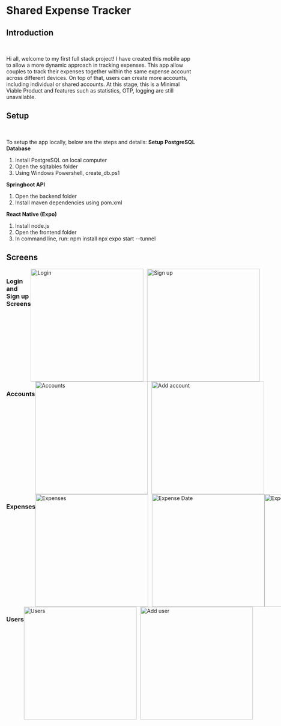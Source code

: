 <h1>Shared Expense Tracker</h1>
<h2>Introduction</h2>
<br>

Hi all, welcome to my first full stack project! I have created this mobile app to allow a more dynamic approach in tracking expenses. This app allow couples to track their expenses together within the same expense account across different devices. On top of that, users can create more accounts, including individual or shared accounts. At this stage, this is a Minimal Viable Product and features such as statistics, OTP, logging are still unavailable.

<h2>Setup</h2>
<br>

To setup the app locally, below are the steps and details:
**Setup PostgreSQL Database**

1. Install PostgreSQL on local computer
2. Open the sqltables folder
3. Using Windows Powershell, create_db.ps1

**Springboot API**

1. Open the backend folder
2. Install maven dependencies using pom.xml

**React Native (Expo)**

1. Install node.js
2. Open the frontend folder
3. In command line, run:
   npm install
   npx expo start --tunnel

<h2>Screens</h2>

<div style="display: flex;">
   <h3>Login and Sign up Screens</h3>
   <br>
  <img src="https://github.com/user-attachments/assets/33af02da-c754-482a-b843-a4acf2d9333a" alt="Login" width="300" style="margin-right: 10px;"/>
  <img src="https://github.com/user-attachments/assets/1c9de369-a1cf-4dac-90dd-a3e3931de851" alt="Sign up" width="300"/>
</div>

<div style="display: flex;">
   <h3>Accounts</h3>
   <br>
  <img src="https://github.com/user-attachments/assets/4184569c-a473-448a-89ee-4f17d4e9bdc9" alt="Accounts" width="300" style="margin-right: 10px;"/>
  <img src="https://github.com/user-attachments/assets/718248ff-49e3-40d3-8839-3759326a57ea" alt="Add account" width="300"/>
</div>

<div style="display: flex;">
   <h3>Expenses</h3>
   <br>
  <img src="https://github.com/user-attachments/assets/fdaa24e0-2efa-4595-a754-3f3f26f1f9a6" alt="Expenses" width="300" style="margin-right: 10px;"/>
  <img src="https://github.com/user-attachments/assets/4818b850-760b-4dd2-9e2b-a6711b01aa1f" alt="Expense Date" width="300"/>
   <img src="https://github.com/user-attachments/assets/39c528f1-5701-431f-bd32-9ada608fdf2b" alt="Expense August" width="300"/>
   <img src="https://github.com/user-attachments/assets/3debbd5a-3475-4c45-80a9-38b4baf61458" alt="Add Expense" width="300"/>
   <img src="https://github.com/user-attachments/assets/ee7c5989-156c-452a-8527-dfc58b18eebc" alt="Edit Expense" width="300"/>
   <img src="https://github.com/user-attachments/assets/367c3ade-7efa-4375-ad92-1aa80d202b27" alt="Delete Expense" width="300"/>
</div>

<div style="display: flex;">
   <h3>Users</h3>
   <br>
  <img src="https://github.com/user-attachments/assets/2fc66582-2515-4c4a-a64b-0b8b038d9a59" alt="Users" width="300" style="margin-right: 10px;"/>
  <img src="https://github.com/user-attachments/assets/75d212dc-c989-48aa-9e8d-e0eb535e4651" alt="Add user" width="300"/>
</div>
